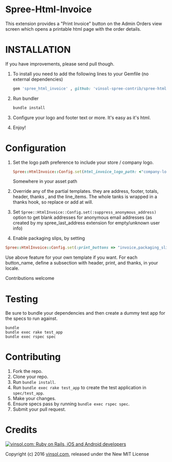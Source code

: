 Spree-Html-Invoice
=======

This extension provides a "Print Invoice" button on the Admin Orders view screen which opens a printable html page with the order details.

INSTALLATION
============

If you have improvements, please send pull though.

1. To install you need to add the following lines to your Gemfile (no external dependencies)
    ```ruby
    gem 'spree_html_invoice' , github: 'vinsol-spree-contrib/spree-html-invoice'
    ```

2. Run bundler
    ```ruby
    bundle install
    ```

3. Configure your logo and footer text or more. It's easy as it's html.

4. Enjoy!


Configuration
==============

1. Set the logo path preference to include your store / company logo.
    ```ruby
    Spree::HtmlInvoice::Config.set(html_invoice_logo_path: <"company-logo.png">)
    ```
    Somewhere in your asset path

2. Override any of the partial templates. they are address, footer, totals, header, thanks , and the line_items. The whole tanks is wrapped in a thanks hook, so replace or add at will.

3. Set `Spree::HtmlInvoice::Config.set(:suppress_anonymous_address)` option to get blank addresses for anonymous email addresses (as created by my spree_last_address extension for empty/unknown user info)

4. Enable packaging slips, by setting
  ```ruby
  Spree::HtmlInvoice::Config.set(:print_buttons => "invoice,packaging_slip")  #comma separated list
  ```

  Use above feature for your own template if you want. For each button_name, define a subsection with header, print, and thanks, in your locale.

Contributions welcome

Testing
=======

Be sure to bundle your dependencies and then create a dummy test app for the specs to run against.

```shell
bundle
bundle exec rake test_app
bundle exec rspec spec
```

Contributing
=========

1. Fork the repo.
2. Clone your repo.
3. Run `bundle install`.
4. Run `bundle exec rake test_app` to create the test application in `spec/test_app`.
5. Make your changes.
6. Ensure specs pass by running `bundle exec rspec spec`.
7. Submit your pull request.

Credits
=======

[![vinsol.com: Ruby on Rails, iOS and Android developers](http://vinsol.com/themes/vinsoldotcom-theme/images/new_img/vin_logo.png "Ruby on Rails, iOS and Android developers")](http://vinsol.com)

Copyright (c) 2016 [vinsol.com](http://vinsol.com "Ruby on Rails, iOS and Android developers"), released under the New MIT License
